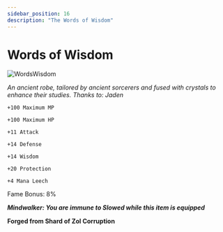 ```yaml
---
sidebar_position: 16
description: "The Words of Wisdom"
---
```


# Words of Wisdom

![WordsWisdom](https://vwiki.valorserver.com/api/item/picture/words%20of%20wisdom)

<i>An ancient robe, tailored by ancient sorcerers and fused with crystals to enhance their studies. Thanks to: Jaden</i>

    +100 Maximum MP
   
    +100 Maximum HP
    
    +11 Attack
    
    +14 Defense
    
    +14 Wisdom
    
    +20 Protection
    
    +4 Mana Leech
   
Fame Bonus: 8%

***Mindwalker: You are immune to Slowed while this item is equipped***

**Forged from Shard of Zol Corruption**
